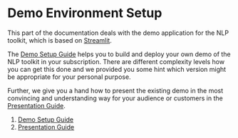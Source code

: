 # Demo Environment Setup
This part of the documentation deals with the demo application for the NLP toolkit, which is based on [Streamlit](https://www.streamlit.io/).

The [Demo Setup Guide]('01%20-%20Demo%20Environment%20Setup.md') helps you to build and deploy your own demo of the NLP toolkit in your subscription. There are different complexity levels how you can get this done and we provided you some hint which version might be appropriate for your personal purpose.

Further, we give you a hand how to present the existing demo in the most convincing and understanding way for your audience or customers in the [Presentation Guide]('02%20-%20Presentation%20Guide.md').

1. [Demo Setup Guide](01%20-%20Demo%20Environment%20Setup.md)
1. [Presentation Guide]('02%20-%20Presentation%20Guide.md')
